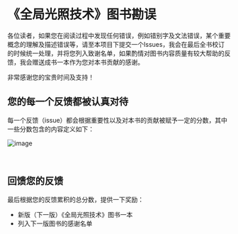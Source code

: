 # 《全局光照技术》图书勘误

各位读者，如果您在阅读过程中发现任何错误，例如错别字及文法错误，某个重要概念的理解及描述错误等，请至本项目下提交一个Issues，我会在最后全书校订的时候统一处理，并将您列入致谢名单，如果酌情对图书内容质量有较大帮助的反馈，我会赠送成书一本作为您对本书贡献的感谢。

非常感谢您的宝贵时间及支持！<br>

您的每一个反馈都被认真对待
---------------

每一个反馈（issue）都会根据重要性以及对本书的贡献被赋予一定的分数，其中一些分数包含的内容定义如下：

![image](https://github.com/thegibook/revision/blob/master/points.png)

<br>

回馈您的反馈
---------

最后根据您的反馈累积的总分数，提供一下奖励：
* 新版（下一版）《全局光照技术》图书一本
* 列入下一版图书的感谢名单
